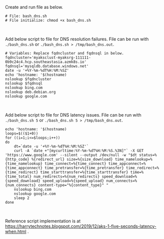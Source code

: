 Create and run file as below.

```
# File: bash_dns.sh
# File initialize: chmod +x bash_dns.sh
```

<br>

Add below script to file for DNS resolution failures. File can be run with `./bash_dns.sh` or `./bash_dns.sh > /tmp/bash_dns.out`.

```
# Variables: Replace fqdncluster and fqdnsql in below.
fqdncluster='myaksclust-myaksrg-111111-0b9c24c4.hcp.southeastasia.azmk8s.io'
fqdnsql='mysqldb.database.windows.net'
date -u '+%Y-%m-%dT%H:%M:%SZ'
echo 'hostname: '$(hostname)
nslookup $fqdncluster
nslookup $fqdnsql
nslookup bing.com
nslookup deb.debian.org
nslookup google.com
```

<br>

Add below script to file for DNS latency issues. File can be run with `./bash_dns.sh 5` or `./bash_dns.sh 5 > /tmp/bash_dns.out`.

```
echo 'hostname: '$(hostname)
loops=$(($1+0))
for ((i=1;i<=$loops;i++))
do
	dt=`date -u '+%Y-%m-%dT%H:%M:%SZ'`
	curl -A `date +"[mycurltime:%Y-%m-%dT%H:%M:%S.%3N]"` -X GET 'https://www.google.com' --silent --output /dev/null -w "$dt status=%{http_code} %{redirect_url} size=%{size_download} time_namelookup=%{time_namelookup} time_connect=%{time_connect} time_appconnect=%{time_appconnect} time_pretransfer=%{time_pretransfer} time_redirect=%{time_redirect} time_starttransfer=%{time_starttransfer} time=%{time_total} num_redirects=%{num_redirects} speed_download=%{speed_download} speed_upload=%{speed_upload} num_connects=%{num_connects} content-type="%{content_type}" "
	nslookup bing.com
	nslookup google.com
	sleep 2
done
```

<br>

Reference script implementation is at https://harrytechnotes.blogspot.com/2019/12/aks-1-five-seconds-latency-when.html .
